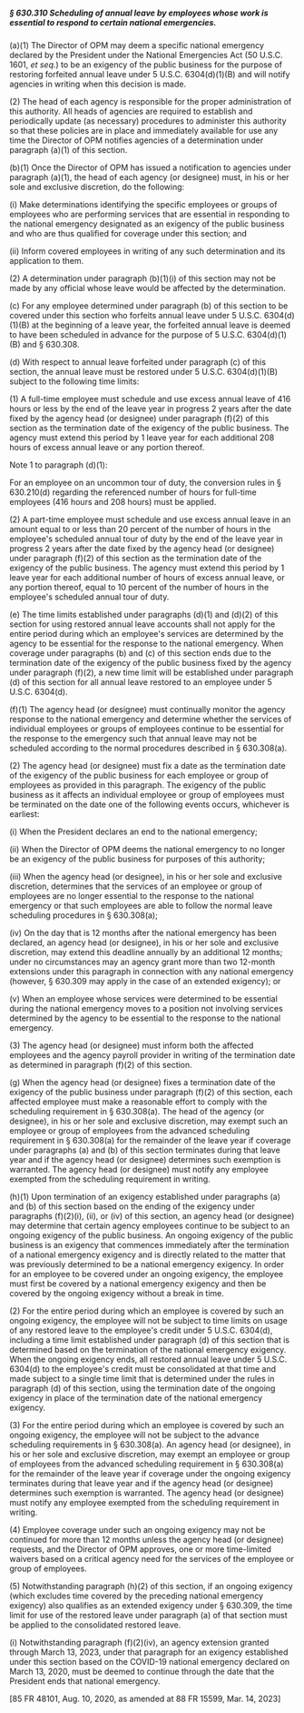 ##### § 630.310 Scheduling of annual leave by employees whose work is essential to respond to certain national emergencies. #####

(a)(1) The Director of OPM may deem a specific national emergency declared by the President under the National Emergencies Act (50 U.S.C. 1601, *et seq.*) to be an exigency of the public business for the purpose of restoring forfeited annual leave under 5 U.S.C. 6304(d)(1)(B) and will notify agencies in writing when this decision is made.

(2) The head of each agency is responsible for the proper administration of this authority. All heads of agencies are required to establish and periodically update (as necessary) procedures to administer this authority so that these policies are in place and immediately available for use any time the Director of OPM notifies agencies of a determination under paragraph (a)(1) of this section.

(b)(1) Once the Director of OPM has issued a notification to agencies under paragraph (a)(1), the head of each agency (or designee) must, in his or her sole and exclusive discretion, do the following:

(i) Make determinations identifying the specific employees or groups of employees who are performing services that are essential in responding to the national emergency designated as an exigency of the public business and who are thus qualified for coverage under this section; and

(ii) Inform covered employees in writing of any such determination and its application to them.

(2) A determination under paragraph (b)(1)(i) of this section may not be made by any official whose leave would be affected by the determination.

(c) For any employee determined under paragraph (b) of this section to be covered under this section who forfeits annual leave under 5 U.S.C. 6304(d)(1)(B) at the beginning of a leave year, the forfeited annual leave is deemed to have been scheduled in advance for the purpose of 5 U.S.C. 6304(d)(1)(B) and § 630.308.

(d) With respect to annual leave forfeited under paragraph (c) of this section, the annual leave must be restored under 5 U.S.C. 6304(d)(1)(B) subject to the following time limits:

(1) A full-time employee must schedule and use excess annual leave of 416 hours or less by the end of the leave year in progress 2 years after the date fixed by the agency head (or designee) under paragraph (f)(2) of this section as the termination date of the exigency of the public business. The agency must extend this period by 1 leave year for each additional 208 hours of excess annual leave or any portion thereof.

Note 1 to paragraph (d)(1):

For an employee on an uncommon tour of duty, the conversion rules in § 630.210(d) regarding the referenced number of hours for full-time employees (416 hours and 208 hours) must be applied.

(2) A part-time employee must schedule and use excess annual leave in an amount equal to or less than 20 percent of the number of hours in the employee's scheduled annual tour of duty by the end of the leave year in progress 2 years after the date fixed by the agency head (or designee) under paragraph (f)(2) of this section as the termination date of the exigency of the public business. The agency must extend this period by 1 leave year for each additional number of hours of excess annual leave, or any portion thereof, equal to 10 percent of the number of hours in the employee's scheduled annual tour of duty.

(e) The time limits established under paragraphs (d)(1) and (d)(2) of this section for using restored annual leave accounts shall not apply for the entire period during which an employee's services are determined by the agency to be essential for the response to the national emergency. When coverage under paragraphs (b) and (c) of this section ends due to the termination date of the exigency of the public business fixed by the agency under paragraph (f)(2), a new time limit will be established under paragraph (d) of this section for all annual leave restored to an employee under 5 U.S.C. 6304(d).

(f)(1) The agency head (or designee) must continually monitor the agency response to the national emergency and determine whether the services of individual employees or groups of employees continue to be essential for the response to the emergency such that annual leave may not be scheduled according to the normal procedures described in § 630.308(a).

(2) The agency head (or designee) must fix a date as the termination date of the exigency of the public business for each employee or group of employees as provided in this paragraph. The exigency of the public business as it affects an individual employee or group of employees must be terminated on the date one of the following events occurs, whichever is earliest:

(i) When the President declares an end to the national emergency;

(ii) When the Director of OPM deems the national emergency to no longer be an exigency of the public business for purposes of this authority;

(iii) When the agency head (or designee), in his or her sole and exclusive discretion, determines that the services of an employee or group of employees are no longer essential to the response to the national emergency or that such employees are able to follow the normal leave scheduling procedures in § 630.308(a);

(iv) On the day that is 12 months after the national emergency has been declared, an agency head (or designee), in his or her sole and exclusive discretion, may extend this deadline annually by an additional 12 months; under no circumstances may an agency grant more than two 12-month extensions under this paragraph in connection with any national emergency (however, § 630.309 may apply in the case of an extended exigency); or

(v) When an employee whose services were determined to be essential during the national emergency moves to a position not involving services determined by the agency to be essential to the response to the national emergency.

(3) The agency head (or designee) must inform both the affected employees and the agency payroll provider in writing of the termination date as determined in paragraph (f)(2) of this section.

(g) When the agency head (or designee) fixes a termination date of the exigency of the public business under paragraph (f)(2) of this section, each affected employee must make a reasonable effort to comply with the scheduling requirement in § 630.308(a). The head of the agency (or designee), in his or her sole and exclusive discretion, may exempt such an employee or group of employees from the advanced scheduling requirement in § 630.308(a) for the remainder of the leave year if coverage under paragraphs (a) and (b) of this section terminates during that leave year and if the agency head (or designee) determines such exemption is warranted. The agency head (or designee) must notify any employee exempted from the scheduling requirement in writing.

(h)(1) Upon termination of an exigency established under paragraphs (a) and (b) of this section based on the ending of the exigency under paragraphs (f)(2)(i), (ii), or (iv) of this section, an agency head (or designee) may determine that certain agency employees continue to be subject to an ongoing exigency of the public business. An ongoing exigency of the public business is an exigency that commences immediately after the termination of a national emergency exigency and is directly related to the matter that was previously determined to be a national emergency exigency. In order for an employee to be covered under an ongoing exigency, the employee must first be covered by a national emergency exigency and then be covered by the ongoing exigency without a break in time.

(2) For the entire period during which an employee is covered by such an ongoing exigency, the employee will not be subject to time limits on usage of any restored leave to the employee's credit under 5 U.S.C. 6304(d), including a time limit established under paragraph (d) of this section that is determined based on the termination of the national emergency exigency. When the ongoing exigency ends, all restored annual leave under 5 U.S.C. 6304(d) to the employee's credit must be consolidated at that time and made subject to a single time limit that is determined under the rules in paragraph (d) of this section, using the termination date of the ongoing exigency in place of the termination date of the national emergency exigency.

(3) For the entire period during which an employee is covered by such an ongoing exigency, the employee will not be subject to the advance scheduling requirements in § 630.308(a). An agency head (or designee), in his or her sole and exclusive discretion, may exempt an employee or group of employees from the advanced scheduling requirement in § 630.308(a) for the remainder of the leave year if coverage under the ongoing exigency terminates during that leave year and if the agency head (or designee) determines such exemption is warranted. The agency head (or designee) must notify any employee exempted from the scheduling requirement in writing.

(4) Employee coverage under such an ongoing exigency may not be continued for more than 12 months unless the agency head (or designee) requests, and the Director of OPM approves, one or more time-limited waivers based on a critical agency need for the services of the employee or group of employees.

(5) Notwithstanding paragraph (h)(2) of this section, if an ongoing exigency (which excludes time covered by the preceding national emergency exigency) also qualifies as an extended exigency under § 630.309, the time limit for use of the restored leave under paragraph (a) of that section must be applied to the consolidated restored leave.

(i) Notwithstanding paragraph (f)(2)(iv), an agency extension granted through March 13, 2023, under that paragraph for an exigency established under this section based on the COVID-19 national emergency declared on March 13, 2020, must be deemed to continue through the date that the President ends that national emergency.

[85 FR 48101, Aug. 10, 2020, as amended at 88 FR 15599, Mar. 14, 2023]